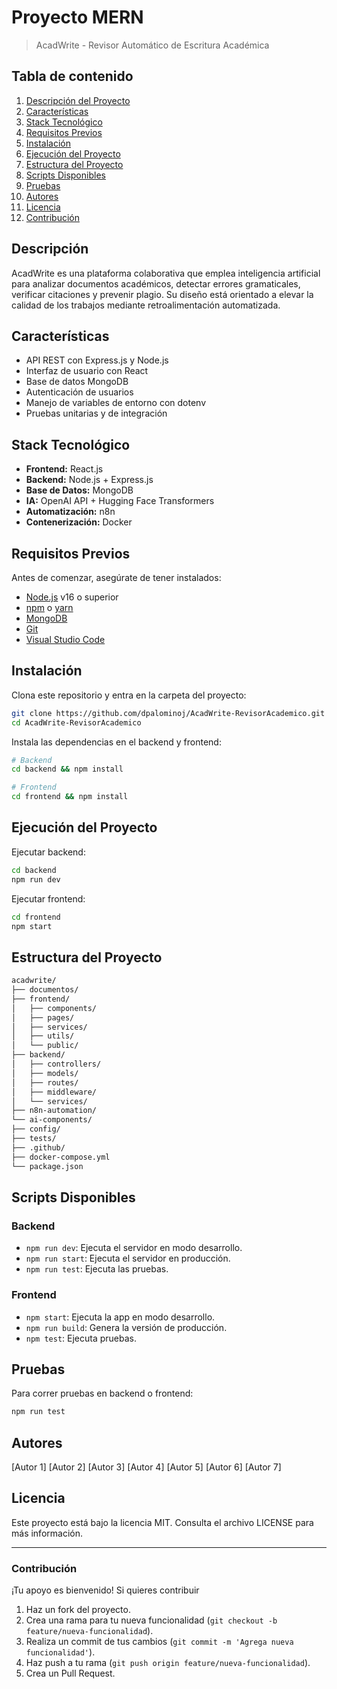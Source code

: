 # Proyecto MERN
> AcadWrite - Revisor Automático de Escritura Académica

## Tabla de contenido
1. [Descripción del Proyecto](#descripción)
2. [Características](#características)
3. [Stack Tecnológico](#stack-tecnológico)
4. [Requisitos Previos](#requisitos-previos)
5. [Instalación](#instalación)
6. [Ejecución del Proyecto](#ejecución-del-proyecto)
7. [Estructura del Proyecto](#estructura-del-proyecto)
8. [Scripts Disponibles](#scripts-disponibles)
9. [Pruebas](#pruebas)
10. [Autores](#autores)
11. [Licencia](#licencia)
12. [Contribución](#contribución)

## Descripción
AcadWrite es una plataforma colaborativa que emplea inteligencia artificial para analizar documentos académicos, detectar errores gramaticales, verificar citaciones y prevenir plagio. Su diseño está orientado a elevar la calidad de los trabajos mediante retroalimentación automatizada.

## Características
- API REST con Express.js y Node.js
- Interfaz de usuario con React
- Base de datos MongoDB
- Autenticación de usuarios
- Manejo de variables de entorno con dotenv
- Pruebas unitarias y de integración

## Stack Tecnológico
- **Frontend:** React.js
- **Backend:** Node.js + Express.js
- **Base de Datos:** MongoDB
- **IA:** OpenAI API + Hugging Face Transformers
- **Automatización:** n8n
- **Contenerización:** Docker

## Requisitos Previos
Antes de comenzar, asegúrate de tener instalados:

- [Node.js](https://nodejs.org/) v16 o superior
- [npm](https://www.npmjs.com/) o [yarn](https://yarnpkg.com/)
- [MongoDB](https://www.mongodb.com/try/download/community)
- [Git](https://git-scm.com/)
- [Visual Studio Code](https://code.visualstudio.com/)

## Instalación
Clona este repositorio y entra en la carpeta del proyecto:

```bash
git clone https://github.com/dpalominoj/AcadWrite-RevisorAcademico.git
cd AcadWrite-RevisorAcademico
```

Instala las dependencias en el backend y frontend:
```bash
# Backend
cd backend && npm install

# Frontend
cd frontend && npm install
```

## Ejecución del Proyecto
Ejecutar backend:

```bash
cd backend
npm run dev
```

Ejecutar frontend:

```bash
cd frontend
npm start
```

## Estructura del Proyecto

```bash
acadwrite/
├── documentos/
├── frontend/
│   ├── components/
│   ├── pages/
│   ├── services/
│   ├── utils/
│   └── public/
├── backend/
│   ├── controllers/
│   ├── models/
│   ├── routes/
│   ├── middleware/
│   └── services/
├── n8n-automation/
└── ai-components/
├── config/
├── tests/
├── .github/
├── docker-compose.yml
└── package.json
```

## Scripts Disponibles

### Backend
- `npm run dev`: Ejecuta el servidor en modo desarrollo.
- `npm run start`: Ejecuta el servidor en producción.
- `npm run test`: Ejecuta las pruebas.

### Frontend
- `npm start`: Ejecuta la app en modo desarrollo.
- `npm run build`: Genera la versión de producción.
- `npm test`: Ejecuta pruebas.

## Pruebas
Para correr pruebas en backend o frontend:

```bash
npm run test
```

## Autores
[Autor 1]
[Autor 2]
[Autor 3]
[Autor 4]
[Autor 5]
[Autor 6]
[Autor 7]

## Licencia

Este proyecto está bajo la licencia MIT. Consulta el archivo LICENSE para más información.

---

### Contribución
¡Tu apoyo es bienvenido! Si quieres contribuir

1. Haz un fork del proyecto.
2. Crea una rama para tu nueva funcionalidad (`git checkout -b feature/nueva-funcionalidad`).
3. Realiza un commit de tus cambios (`git commit -m 'Agrega nueva funcionalidad'`).
4. Haz push a tu rama (`git push origin feature/nueva-funcionalidad`).
5. Crea un Pull Request.
